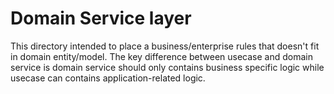 # Domain Service layer

This directory intended to place a business/enterprise rules that doesn't fit
in domain entity/model. The key difference between usecase and domain service is
domain service should only contains business specific logic while usecase
can contains application-related logic.